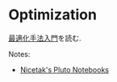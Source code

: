 # Optimization
[最適化手法入門](https://www.amazon.co.jp/%E6%9C%80%E9%81%A9%E5%8C%96%E6%89%8B%E6%B3%95%E5%85%A5%E9%96%80-%E3%83%87%E3%83%BC%E3%82%BF%E3%82%B5%E3%82%A4%E3%82%A8%E3%83%B3%E3%82%B9%E5%85%A5%E9%96%80%E3%82%B7%E3%83%AA%E3%83%BC%E3%82%BA-%E9%A7%92%E6%9C%A8-%E6%96%87%E4%BF%9D/dp/4065170087/ref=sr_1_1?adgrpid=74849406360&gclid=Cj0KCQiAqvaNBhDLARIsAH1Pq52KjQRibWNvDKHvG87fwKHYhPOACXQJ1sVRI9LB6_H6iRGRDeisLfMaAgRREALw_wcB&hvadid=553907871757&hvdev=c&hvlocphy=20636&hvnetw=g&hvqmt=e&hvrand=5991298129366435750&hvtargid=kwd-811282618482&hydadcr=16037_13486743&jp-ad-ap=0&keywords=%E6%9C%80%E9%81%A9%E5%8C%96%E6%89%8B%E6%B3%95%E5%85%A5%E9%96%80&qid=1639827127&sr=8-1)を読む.

Notes:
- [Nicetak's Pluto Notebooks](https://csreading.github.io/Optimization/)
